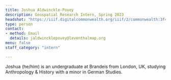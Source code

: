 ```yaml
---
title: Joshua Aldwinckle-Povey
description: Geospatial Research Intern, Spring 2023
headshot: "https://iiif.digitalcommonwealth.org/iiif/2/commonwealth:3f463863p/736,6892,514,514/,600/0/default.jpg"
type: person
contact:
- method: Email
  details: jaldwincklepovey@leventhalmap.org
menu: false
staff_category: "intern"

---
```


Joshua (he/him) is an undergraduate at Brandeis from London, UK, studying Anthropology & History with a minor in German Studies.